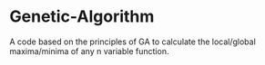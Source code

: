 # Genetic-Algorithm
A code based on the principles of GA to calculate the local/global maxima/minima of any n variable function.
